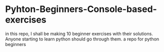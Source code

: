 # Pyhton-Beginners-Console-based-exercises
in this repo, I shall be making 10 beginner exercises with their solutions. Anyone starting to learn python should go through them.
a repo for python beginners
